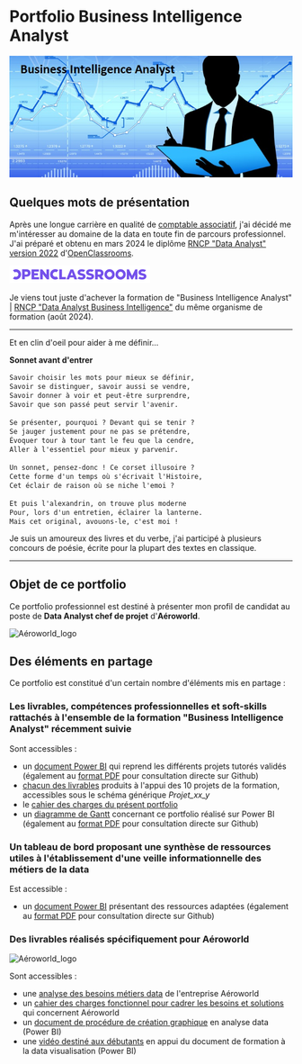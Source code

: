 # Portfolio Business Intelligence Analyst

![Business-Intelligence-Analyst_image](https://github.com/Thierry-Monjo/Portfolio_data_analyst_bi/blob/main/Business-Intelligence-Analyst.jpg)

## Quelques mots de présentation
Après une longue carrière en qualité de [comptable associatif](https://www.linkedin.com/in/thierry-monjo-da), j'ai décidé me m'intéresser au domaine de la data en toute fin de parcours professionnel. 
J'ai préparé et obtenu en mars 2024 le diplôme [RNCP "Data Analyst" version 2022](https://www.francecompetences.fr/recherche/rncp/34964/) d'[OpenClassrooms](https://openclassrooms.com/fr/).

![OpenClassrooms_logo](https://github.com/Thierry-Monjo/Portfolio_data_analyst_bi/blob/main/OpenClassrooms_logo.png)


Je viens tout juste d'achever la formation de "Business Intelligence Analyst" | [RNCP "Data Analyst Business Intelligence"](https://www.francecompetences.fr/recherche/rncp/37837/) du même organisme de formation (août 2024).

<hr>

Et en clin d'oeil pour aider à me définir...

**Sonnet avant d'entrer**

```
Savoir choisir les mots pour mieux se définir,
Savoir se distinguer, savoir aussi se vendre,
Savoir donner à voir et peut-être surprendre,
Savoir que son passé peut servir l'avenir.

Se présenter, pourquoi ? Devant qui se tenir ?
Se jauger justement pour ne pas se prétendre,
Évoquer tour à tour tant le feu que la cendre,
Aller à l'essentiel pour mieux y parvenir.

Un sonnet, pensez-donc ! Ce corset illusoire ?
Cette forme d'un temps où s'écrivait l'Histoire,
Cet éclair de raison où se niche l'emoi ?

Et puis l'alexandrin, on trouve plus moderne
Pour, lors d'un entretien, éclairer la lanterne.
Mais cet original, avouons-le, c'est moi !
```

Je suis un amoureux des livres et du verbe, j'ai participé à plusieurs concours de poésie, écrite pour la plupart des textes en classique.

<hr>

## Objet de ce portfolio 
Ce portfolio professionnel est destiné à présenter mon profil de candidat au poste de **Data Analyst chef de projet** d'**Aéroworld**.

![Aéroworld_logo](https://github.com/Thierry-Monjo/Portfolio_project/blob/main/Aeroworld.png)


## Des éléments en partage
Ce portfolio est constitué d'un certain nombre d'éléments mis en partage :

### Les livrables, compétences professionnelles et soft-skills rattachés à l'ensemble de la formation "Business Intelligence Analyst" récemment suivie

Sont accessibles :
- un [document Power BI](https://github.com/Thierry-Monjo/Portfolio_project/blob/main/Synthese_projets_tutores.pbix) qui reprend les différents projets tutorés validés (également au [format PDF](https://github.com/Thierry-Monjo/Portfolio_project/blob/main/Synthese_projets_tutores.pdf) pour consultation directe sur Github)
- [chacun des livrables](https://github.com/Thierry-Monjo/Portfolio_data_analyst_BI) produits à l'appui des 10 projets de la formation, accessibles sous le schéma générique *Projet_xx_y*
- le [cahier des charges du présent portfolio](https://github.com/Thierry-Monjo/Portfolio_project/blob/main/Cahier_des_charges_portfolio_candidat.pdf)
- un [diagramme de Gantt](https://github.com/Thierry-Monjo/Portfolio_project/blob/main/Gantt_portfolio.pbix) concernant ce portfolio réalisé sur Power BI (également au [format PDF](https://github.com/Thierry-Monjo/Portfolio_project/blob/main/Gantt_portfolio.pdf) pour consultation directe sur Github)

### Un tableau de bord proposant une synthèse de ressources utiles à l'établissement d'une veille informationnelle des métiers de la data

Est accessible :
- un [document Power BI](https://github.com/Thierry-Monjo/Portfolio_project/blob/main/Veille_informationnelle_metiers_data.pbix) présentant des ressources adaptées (également au [format PDF](https://github.com/Thierry-Monjo/Portfolio_project/blob/main/Veille_informationnelle_metiers_data.pdf) pour consultation directe sur Github)

### Des livrables réalisés spécifiquement pour Aéroworld

![Aéroworld_logo](https://github.com/Thierry-Monjo/Portfolio_project/blob/main/Aeroworld.png)

Sont accessibles :
- une [analyse des besoins métiers data](https://github.com/Thierry-Monjo/Portfolio_project/blob/main/Analyse_des_besoins_metiers_Aeroworld.pdf) de l'entreprise Aéroworld
- un [cahier des charges fonctionnel pour cadrer les besoins et solutions](https://github.com/Thierry-Monjo/Portfolio_project/blob/main/Cahier_des_charges_fonctionnel_Aeroworld.pdf) qui concernent Aéroworld
- un [document de procédure de création graphique](https://github.com/Thierry-Monjo/Portfolio_project/blob/main/Guide_prise_en_main_%20PowerBI.pdf) en analyse data (Power BI)
- une [vidéo destiné aux débutants](https://github.com/Thierry-Monjo/Portfolio_project/blob/main/Initiation_PowerBI.mp4) en appui du document de formation à la data visualisation (Power BI)

